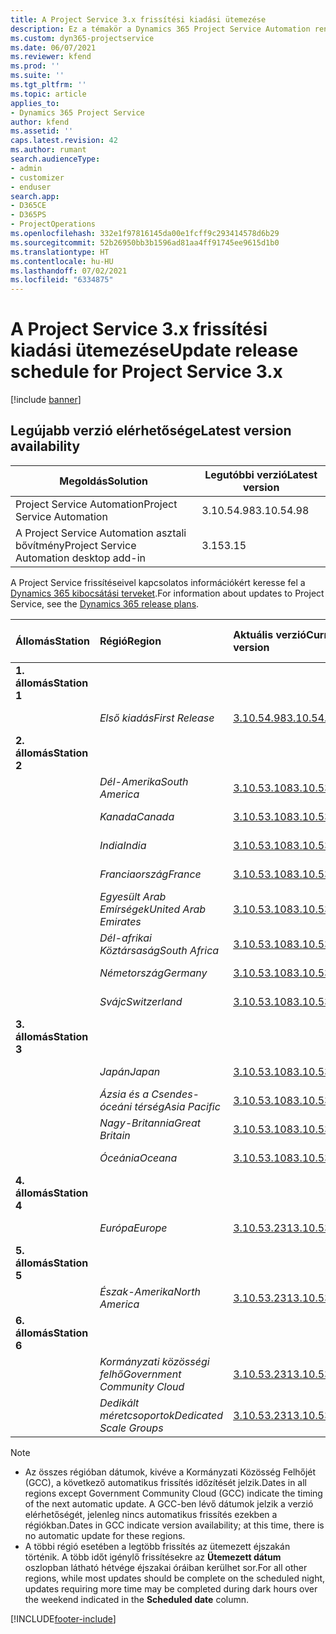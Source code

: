 ```yaml
---
title: A Project Service 3.x frissítési kiadási ütemezése
description: Ez a témakör a Dynamics 365 Project Service Automation rendelkezésre álló és következő kiadásairól tartalmaz információkat.
ms.custom: dyn365-projectservice
ms.date: 06/07/2021
ms.reviewer: kfend
ms.prod: ''
ms.suite: ''
ms.tgt_pltfrm: ''
ms.topic: article
applies_to:
- Dynamics 365 Project Service
author: kfend
ms.assetid: ''
caps.latest.revision: 42
ms.author: rumant
search.audienceType:
- admin
- customizer
- enduser
search.app:
- D365CE
- D365PS
- ProjectOperations
ms.openlocfilehash: 332e1f97816145da00e1fcff9c293414578d6b29
ms.sourcegitcommit: 52b26950bb3b1596ad81aa4ff91745ee9615d1b0
ms.translationtype: HT
ms.contentlocale: hu-HU
ms.lasthandoff: 07/02/2021
ms.locfileid: "6334875"
---
```

# <a name="update-release-schedule-for-project-service-3x"></a><span data-ttu-id="75bfa-103">A Project Service 3.x frissítési kiadási ütemezése</span><span class="sxs-lookup"><span data-stu-id="75bfa-103">Update release schedule for Project Service 3.x</span></span>

[!include [banner](../includes/psa-now-project-operations.md)]

## <a name="latest-version-availability"></a><span data-ttu-id="75bfa-104">Legújabb verzió elérhetősége</span><span class="sxs-lookup"><span data-stu-id="75bfa-104">Latest version availability</span></span>

| <span data-ttu-id="75bfa-105">Megoldás</span><span class="sxs-lookup"><span data-stu-id="75bfa-105">Solution</span></span>  | <span data-ttu-id="75bfa-106">Legutóbbi verzió</span><span class="sxs-lookup"><span data-stu-id="75bfa-106">Latest version</span></span> |
|-------|----|
| <span data-ttu-id="75bfa-107">Project Service Automation</span><span class="sxs-lookup"><span data-stu-id="75bfa-107">Project Service Automation</span></span>    | <span data-ttu-id="75bfa-108">3.10.54.98</span><span class="sxs-lookup"><span data-stu-id="75bfa-108">3.10.54.98</span></span> |
| <span data-ttu-id="75bfa-109">A Project Service Automation asztali bővítmény</span><span class="sxs-lookup"><span data-stu-id="75bfa-109">Project Service Automation desktop add-in</span></span>                | <span data-ttu-id="75bfa-110">3.15</span><span class="sxs-lookup"><span data-stu-id="75bfa-110">3.15</span></span>          |

<span data-ttu-id="75bfa-111">A Project Service frissítéseivel kapcsolatos információkért keresse fel a [Dynamics 365 kibocsátási terveket](/dynamics365/release-plans/).</span><span class="sxs-lookup"><span data-stu-id="75bfa-111">For information about updates to Project Service, see the [Dynamics 365 release plans](/dynamics365/release-plans/).</span></span> 

| <span data-ttu-id="75bfa-112">Állomás</span><span class="sxs-lookup"><span data-stu-id="75bfa-112">Station</span></span>  | <span data-ttu-id="75bfa-113">Régió</span><span class="sxs-lookup"><span data-stu-id="75bfa-113">Region</span></span> | <span data-ttu-id="75bfa-114">Aktuális verzió</span><span class="sxs-lookup"><span data-stu-id="75bfa-114">Current version</span></span> | <span data-ttu-id="75bfa-115">Következő verzió</span><span class="sxs-lookup"><span data-stu-id="75bfa-115">Next version</span></span> |  <span data-ttu-id="75bfa-116">Ütemezett dátum</span><span class="sxs-lookup"><span data-stu-id="75bfa-116">Scheduled date</span></span>
| :---   | :---   | :---   | :---   |:---   |         
|<span data-ttu-id="75bfa-117"><strong>1. állomás</strong></span><span class="sxs-lookup"><span data-stu-id="75bfa-117"><strong>Station 1</strong></span></span> | |  |  | |
| | <span data-ttu-id="75bfa-118"><i>Első kiadás</i></span><span class="sxs-lookup"><span data-stu-id="75bfa-118"><i>First Release</i></span></span> | [<span data-ttu-id="75bfa-119">3.10.54.98</span><span class="sxs-lookup"><span data-stu-id="75bfa-119">3.10.54.98</span></span>](whats-new-ur-33.md) | <span data-ttu-id="75bfa-120">Később eldöntendő</span><span class="sxs-lookup"><span data-stu-id="75bfa-120">TBD</span></span> | <span data-ttu-id="75bfa-121">2021. július 28.</span><span class="sxs-lookup"><span data-stu-id="75bfa-121">July 28, 2021</span></span>
|<span data-ttu-id="75bfa-122"><strong>2. állomás</strong></span><span class="sxs-lookup"><span data-stu-id="75bfa-122"><strong>Station 2</strong></span></span> | |  |  | |
| | <span data-ttu-id="75bfa-123"><i>Dél-Amerika</i></span><span class="sxs-lookup"><span data-stu-id="75bfa-123"><i>South America</i></span></span> | [<span data-ttu-id="75bfa-124">3.10.53.108</span><span class="sxs-lookup"><span data-stu-id="75bfa-124">3.10.53.108</span></span>](whats-new-ur-32.md) | [<span data-ttu-id="75bfa-125">3.10.54.98</span><span class="sxs-lookup"><span data-stu-id="75bfa-125">3.10.54.98</span></span>](whats-new-ur-33.md) | <span data-ttu-id="75bfa-126">2021. július 09.</span><span class="sxs-lookup"><span data-stu-id="75bfa-126">July 09, 2021</span></span>
| | <span data-ttu-id="75bfa-127"><i>Kanada</i></span><span class="sxs-lookup"><span data-stu-id="75bfa-127"><i>Canada</i></span></span> | [<span data-ttu-id="75bfa-128">3.10.53.108</span><span class="sxs-lookup"><span data-stu-id="75bfa-128">3.10.53.108</span></span>](whats-new-ur-32.md) | [<span data-ttu-id="75bfa-129">3.10.54.98</span><span class="sxs-lookup"><span data-stu-id="75bfa-129">3.10.54.98</span></span>](whats-new-ur-33.md) | <span data-ttu-id="75bfa-130">2021. július 09.</span><span class="sxs-lookup"><span data-stu-id="75bfa-130">July 09, 2021</span></span>
| | <span data-ttu-id="75bfa-131"><i>India</i></span><span class="sxs-lookup"><span data-stu-id="75bfa-131"><i>India</i></span></span> | [<span data-ttu-id="75bfa-132">3.10.53.108</span><span class="sxs-lookup"><span data-stu-id="75bfa-132">3.10.53.108</span></span>](whats-new-ur-32.md) | [<span data-ttu-id="75bfa-133">3.10.54.98</span><span class="sxs-lookup"><span data-stu-id="75bfa-133">3.10.54.98</span></span>](whats-new-ur-33.md) | <span data-ttu-id="75bfa-134">2021. július 09.</span><span class="sxs-lookup"><span data-stu-id="75bfa-134">July 09, 2021</span></span>
| | <span data-ttu-id="75bfa-135"><i>Franciaország</i></span><span class="sxs-lookup"><span data-stu-id="75bfa-135"><i>France</i></span></span> | [<span data-ttu-id="75bfa-136">3.10.53.108</span><span class="sxs-lookup"><span data-stu-id="75bfa-136">3.10.53.108</span></span>](whats-new-ur-32.md) | [<span data-ttu-id="75bfa-137">3.10.54.98</span><span class="sxs-lookup"><span data-stu-id="75bfa-137">3.10.54.98</span></span>](whats-new-ur-33.md) | <span data-ttu-id="75bfa-138">2021. július 09.</span><span class="sxs-lookup"><span data-stu-id="75bfa-138">July 09, 2021</span></span>
| | <span data-ttu-id="75bfa-139"><i>Egyesült Arab Emírségek</i></span><span class="sxs-lookup"><span data-stu-id="75bfa-139"><i>United Arab Emirates</i></span></span> | [<span data-ttu-id="75bfa-140">3.10.53.108</span><span class="sxs-lookup"><span data-stu-id="75bfa-140">3.10.53.108</span></span>](whats-new-ur-32.md) | [<span data-ttu-id="75bfa-141">3.10.54.98</span><span class="sxs-lookup"><span data-stu-id="75bfa-141">3.10.54.98</span></span>](whats-new-ur-33.md) | <span data-ttu-id="75bfa-142">2021. július 09.</span><span class="sxs-lookup"><span data-stu-id="75bfa-142">July 09, 2021</span></span>
| | <span data-ttu-id="75bfa-143"><i>Dél-afrikai Köztársaság</i></span><span class="sxs-lookup"><span data-stu-id="75bfa-143"><i>South Africa</i></span></span> | [<span data-ttu-id="75bfa-144">3.10.53.108</span><span class="sxs-lookup"><span data-stu-id="75bfa-144">3.10.53.108</span></span>](whats-new-ur-32.md) | [<span data-ttu-id="75bfa-145">3.10.54.98</span><span class="sxs-lookup"><span data-stu-id="75bfa-145">3.10.54.98</span></span>](whats-new-ur-33.md) | <span data-ttu-id="75bfa-146">2021. július 09.</span><span class="sxs-lookup"><span data-stu-id="75bfa-146">July 09, 2021</span></span>
| | <span data-ttu-id="75bfa-147"><i>Németország</i></span><span class="sxs-lookup"><span data-stu-id="75bfa-147"><i>Germany</i></span></span> | [<span data-ttu-id="75bfa-148">3.10.53.108</span><span class="sxs-lookup"><span data-stu-id="75bfa-148">3.10.53.108</span></span>](whats-new-ur-32.md) | [<span data-ttu-id="75bfa-149">3.10.54.98</span><span class="sxs-lookup"><span data-stu-id="75bfa-149">3.10.54.98</span></span>](whats-new-ur-33.md) | <span data-ttu-id="75bfa-150">2021. július 09.</span><span class="sxs-lookup"><span data-stu-id="75bfa-150">July 09, 2021</span></span>
| | <span data-ttu-id="75bfa-151"><i>Svájc</i></span><span class="sxs-lookup"><span data-stu-id="75bfa-151"><i>Switzerland</i></span></span> | [<span data-ttu-id="75bfa-152">3.10.53.108</span><span class="sxs-lookup"><span data-stu-id="75bfa-152">3.10.53.108</span></span>](whats-new-ur-32.md) | [<span data-ttu-id="75bfa-153">3.10.54.98</span><span class="sxs-lookup"><span data-stu-id="75bfa-153">3.10.54.98</span></span>](whats-new-ur-33.md) | <span data-ttu-id="75bfa-154">2021. július 09.</span><span class="sxs-lookup"><span data-stu-id="75bfa-154">July 09, 2021</span></span>
|<span data-ttu-id="75bfa-155"><strong>3. állomás</strong></span><span class="sxs-lookup"><span data-stu-id="75bfa-155"><strong>Station 3</strong></span></span> | |  |  | |
| | <span data-ttu-id="75bfa-156"><i>Japán</i></span><span class="sxs-lookup"><span data-stu-id="75bfa-156"><i>Japan</i></span></span> | [<span data-ttu-id="75bfa-157">3.10.53.108</span><span class="sxs-lookup"><span data-stu-id="75bfa-157">3.10.53.108</span></span>](whats-new-ur-32.md) | [<span data-ttu-id="75bfa-158">3.10.54.98</span><span class="sxs-lookup"><span data-stu-id="75bfa-158">3.10.54.98</span></span>](whats-new-ur-33.md) | <span data-ttu-id="75bfa-159">2021. július 16.</span><span class="sxs-lookup"><span data-stu-id="75bfa-159">July 16, 2021</span></span>
| | <span data-ttu-id="75bfa-160"><i>Ázsia és a Csendes-óceáni térség</i></span><span class="sxs-lookup"><span data-stu-id="75bfa-160"><i>Asia Pacific</i></span></span> | [<span data-ttu-id="75bfa-161">3.10.53.108</span><span class="sxs-lookup"><span data-stu-id="75bfa-161">3.10.53.108</span></span>](whats-new-ur-32.md) | [<span data-ttu-id="75bfa-162">3.10.54.98</span><span class="sxs-lookup"><span data-stu-id="75bfa-162">3.10.54.98</span></span>](whats-new-ur-33.md) | <span data-ttu-id="75bfa-163">2021. július 16.</span><span class="sxs-lookup"><span data-stu-id="75bfa-163">July 16, 2021</span></span>
| | <span data-ttu-id="75bfa-164"><i>Nagy-Britannia</i></span><span class="sxs-lookup"><span data-stu-id="75bfa-164"><i>Great Britain</i></span></span> | [<span data-ttu-id="75bfa-165">3.10.53.108</span><span class="sxs-lookup"><span data-stu-id="75bfa-165">3.10.53.108</span></span>](whats-new-ur-32.md) | [<span data-ttu-id="75bfa-166">3.10.54.98</span><span class="sxs-lookup"><span data-stu-id="75bfa-166">3.10.54.98</span></span>](whats-new-ur-33.md) | <span data-ttu-id="75bfa-167">2021. július 16.</span><span class="sxs-lookup"><span data-stu-id="75bfa-167">July 16, 2021</span></span>
| | <span data-ttu-id="75bfa-168"><i>Óceánia</i></span><span class="sxs-lookup"><span data-stu-id="75bfa-168"><i>Oceana</i></span></span> | [<span data-ttu-id="75bfa-169">3.10.53.108</span><span class="sxs-lookup"><span data-stu-id="75bfa-169">3.10.53.108</span></span>](whats-new-ur-32.md) | [<span data-ttu-id="75bfa-170">3.10.54.98</span><span class="sxs-lookup"><span data-stu-id="75bfa-170">3.10.54.98</span></span>](whats-new-ur-33.md) | <span data-ttu-id="75bfa-171">2021. július 16.</span><span class="sxs-lookup"><span data-stu-id="75bfa-171">July 16, 2021</span></span>
|<span data-ttu-id="75bfa-172"><strong>4. állomás</strong></span><span class="sxs-lookup"><span data-stu-id="75bfa-172"><strong>Station 4</strong></span></span> | |  |  | |
| | <span data-ttu-id="75bfa-173"><i>Európa</i></span><span class="sxs-lookup"><span data-stu-id="75bfa-173"><i>Europe</i></span></span> | [<span data-ttu-id="75bfa-174">3.10.53.231</span><span class="sxs-lookup"><span data-stu-id="75bfa-174">3.10.53.231</span></span>](whats-new-ur-32-5.md) | [<span data-ttu-id="75bfa-175">3.10.54.98</span><span class="sxs-lookup"><span data-stu-id="75bfa-175">3.10.54.98</span></span>](whats-new-ur-33.md) | <span data-ttu-id="75bfa-176">2021. július 23.</span><span class="sxs-lookup"><span data-stu-id="75bfa-176">July 23, 2021</span></span>
|<span data-ttu-id="75bfa-177"><strong>5. állomás</strong></span><span class="sxs-lookup"><span data-stu-id="75bfa-177"><strong>Station 5</strong></span></span> | |  |  | |
| | <span data-ttu-id="75bfa-178"><i>Észak-Amerika</i></span><span class="sxs-lookup"><span data-stu-id="75bfa-178"><i>North America</i></span></span> | [<span data-ttu-id="75bfa-179">3.10.53.231</span><span class="sxs-lookup"><span data-stu-id="75bfa-179">3.10.53.231</span></span>](whats-new-ur-32-5.md) | [<span data-ttu-id="75bfa-180">3.10.54.98</span><span class="sxs-lookup"><span data-stu-id="75bfa-180">3.10.54.98</span></span>](whats-new-ur-33.md) | <span data-ttu-id="75bfa-181">2021. július 30.</span><span class="sxs-lookup"><span data-stu-id="75bfa-181">July 30, 2021</span></span>
|<span data-ttu-id="75bfa-182"><strong>6. állomás</strong></span><span class="sxs-lookup"><span data-stu-id="75bfa-182"><strong>Station 6</strong></span></span> | |  |  | |
| | <span data-ttu-id="75bfa-183"><i>Kormányzati közösségi felhő</i></span><span class="sxs-lookup"><span data-stu-id="75bfa-183"><i>Government Community Cloud</i></span></span> | [<span data-ttu-id="75bfa-184">3.10.53.231</span><span class="sxs-lookup"><span data-stu-id="75bfa-184">3.10.53.231</span></span>](whats-new-ur-32-5.md) | [<span data-ttu-id="75bfa-185">3.10.54.98</span><span class="sxs-lookup"><span data-stu-id="75bfa-185">3.10.54.98</span></span>](whats-new-ur-33.md) | <span data-ttu-id="75bfa-186">2021. július 30.</span><span class="sxs-lookup"><span data-stu-id="75bfa-186">July 30, 2021</span></span>
| | <span data-ttu-id="75bfa-187"><i>Dedikált méretcsoportok</i></span><span class="sxs-lookup"><span data-stu-id="75bfa-187"><i>Dedicated Scale Groups</i></span></span> | [<span data-ttu-id="75bfa-188">3.10.53.231</span><span class="sxs-lookup"><span data-stu-id="75bfa-188">3.10.53.231</span></span>](whats-new-ur-32-5.md) | [<span data-ttu-id="75bfa-189">3.10.54.98</span><span class="sxs-lookup"><span data-stu-id="75bfa-189">3.10.54.98</span></span>](whats-new-ur-33.md) | <span data-ttu-id="75bfa-190">2021. augusztus 06.</span><span class="sxs-lookup"><span data-stu-id="75bfa-190">August 06, 2021</span></span>

>[!Note]
> - <span data-ttu-id="75bfa-191">Az összes régióban dátumok, kivéve a Kormányzati Közösség Felhőjét (GCC), a következő automatikus frissítés időzítését jelzik.</span><span class="sxs-lookup"><span data-stu-id="75bfa-191">Dates in all regions except Government Community Cloud (GCC) indicate the timing of the next automatic update.</span></span> <span data-ttu-id="75bfa-192">A GCC-ben lévő dátumok jelzik a verzió elérhetőségét, jelenleg nincs automatikus frissítés ezekben a régiókban.</span><span class="sxs-lookup"><span data-stu-id="75bfa-192">Dates in GCC indicate version availability; at this time, there is no automatic update for these regions.</span></span>
> - <span data-ttu-id="75bfa-193">A többi régió esetében a legtöbb frissítés az ütemezett éjszakán történik. A több időt igénylő frissítésekre az **Ütemezett dátum** oszlopban látható hétvége éjszakai óráiban kerülhet sor.</span><span class="sxs-lookup"><span data-stu-id="75bfa-193">For all other regions, while most updates should be complete on the scheduled night, updates requiring more time may be completed during dark hours over the weekend indicated in the **Scheduled date** column.</span></span>


[!INCLUDE[footer-include](../includes/footer-banner.md)]
